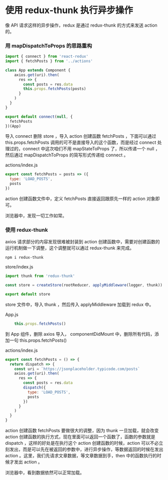 # 使用 redux-thunk 执行异步操作

像 API 请求这样的异步操作，redux 是通过 redux-thunk 的方式来发送 action 的。

### 用 mapDispatchToProps 的思路重构

```js
import { connect } from 'react-redux'
import { fetchPosts } from '../actions'

class App extends Component {
    axios.get(uri).then(
      res => {
        const posts = res.data
        this.props.fetchPosts(posts)
      }
    )
  }
}

export default connect(null, {
  fetchPosts
})(App)
```

导入 connect 删除 store ，导入 action 创建函数 fetchPosts ，下面可以通过 this.props.fetchPosts 调用的可不是直接导入的这个函数，而是经过 connect 处理过的，connect 中这次咱们不用 mapStateToProps 了，所以传递一个 null ，然后通过 mapDispatchToProps 的简写形式传递给 connect 。


actions/index.js

```js
export const fetchPosts = posts => ({
  type: 'LOAD_POSTS',
  posts
})
```

action 创建函数文件中，定义 fetchPosts 直接返回跟原先一样的 action 对象即可。

浏览器中，发现一切工作如常。

### 使用 redux-thunk  

axios 请求部分的内容发现很难被封装到 action 创建函数中，需要对创建函数的运行机制做一下调整，这个调整就可以通过 redux-thunk 来完成。

```
npm i redux-thunk
```

store/index.js

```js
import thunk from 'redux-thunk'

const store = createStore(rootReducer, applyMiddleware(logger, thunk))

export default store
```

store 文件中，导入 thunk ，然后传入 applyMiddleware 加载到 redux 中。


App.js

```js
    this.props.fetchPosts()
```

到 App 组件，删除 axios 导入， componentDidMount 中，删除所有代码，添加一句 this.props.fetchPosts()

actions/index.js 

```js
export const fetchPosts = () => {
  return dispatch => {
    const uri = `https://jsonplaceholder.typicode.com/posts`
    axios.get(uri).then(
      res => {
        const posts = res.data
        dispatch({
          type: 'LOAD_POSTS',
          posts
        })
      }
    )
  }
}
```

action 创建函数 fetchPosts 要做很大的调整，因为 thunk 一旦加载，就会改变 action 创建函数的执行方式，现在里面可以返回一个函数了，函数的参数就是 dispatch ，这样的好处是在执行这个 action 创建函数的时候，action 可以不必立刻发出，而是可以先在被返回的参数中，进行异步操作，等数据返回的时候在发出 action 。这里，我们先请求文章数据，等文章数据到手，then 中的函数执行的时候才发出 action 。

浏览器中，看到数据依然可以正常加载。
